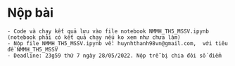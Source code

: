 # Nộp bài
    - Code và chạy kết quả lưu vào file notebook NMMH_TH5_MSSV.ipynb (notebook phải có kết quả chạy nếu ko xem như chưa làm)
    - Nộp file NMMH_TH5_MSSV.ipynb về: huynhthanh98vn@gmail.com,  với tiêu đề NMMH_TH5_MSSV
    - Deadline: 23g59 thứ 7 ngày 28/05/2022. Nộp trễ bị chia đôi số điểm
